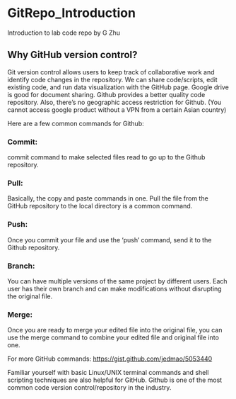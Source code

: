 # GitRepo_Introduction
Introduction to lab code repo
by G Zhu

## Why GitHub version control?

Git version control allows users to keep track of collaborative work and identify code changes in the repository. We can share code/scripts, edit existing code, and run data visualization with the GitHub page. Google drive is good for document sharing. Github provides a better quality code repository. Also, there’s no geographic access restriction for Github. (You cannot access google product without a VPN from a certain Asian country)

Here are a few common commands for Github:

### Commit:
commit command to make selected files read to go up to the Github repository. 

### Pull:
Basically, the copy and paste commands in one. Pull the file from the GitHub repository to the local directory is a common command. 

### Push:
Once you commit your file and use the ‘push’ command, send it to the Github repository. 

### Branch: 
You can have multiple versions of the same project by different users. Each user has their own branch and can make modifications without disrupting the original file. 

### Merge:
Once you are ready to merge your edited file into the original file, you can use the merge command to combine your edited file and original file into one. 

For more GitHub commands: https://gist.github.com/jedmao/5053440 

Familiar yourself with basic Linux/UNIX terminal commands and shell scripting techniques are also helpful for GitHub. Github is one of the most common code version control/repository in the industry. 
